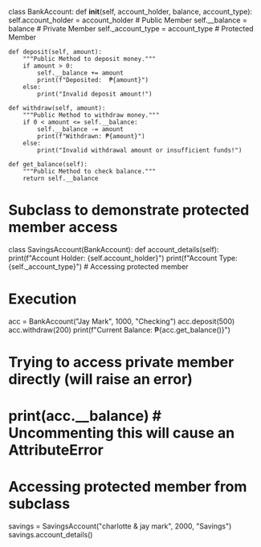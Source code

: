 class BankAccount:
    def __init__(self, account_holder, balance, account_type):
        self.account_holder = account_holder  # Public Member
        self.__balance = balance  # Private Member
        self._account_type = account_type  # Protected Member

    def deposit(self, amount):
        """Public Method to deposit money."""
        if amount > 0:
            self.__balance += amount
            print(f"Deposited:  ₱{amount}")
        else:
            print("Invalid deposit amount!")

    def withdraw(self, amount):
        """Public Method to withdraw money."""
        if 0 < amount <= self.__balance:
            self.__balance -= amount
            print(f"Withdrawn: ₱{amount}")
        else:
            print("Invalid withdrawal amount or insufficient funds!")

    def get_balance(self):
        """Public Method to check balance."""
        return self.__balance

# Subclass to demonstrate protected member access
class SavingsAccount(BankAccount):
    def account_details(self):
        print(f"Account Holder: {self.account_holder}")
        print(f"Account Type: {self._account_type}")  # Accessing protected member

# Execution
acc = BankAccount("Jay Mark", 1000, "Checking")
acc.deposit(500)
acc.withdraw(200)
print(f"Current Balance: ₱{acc.get_balance()}")

# Trying to access private member directly (will raise an error)
# print(acc.__balance)  # Uncommenting this will cause an AttributeError

# Accessing protected member from subclass
savings = SavingsAccount("charlotte & jay mark", 2000, "Savings")
savings.account_details()
